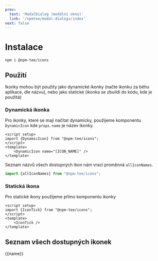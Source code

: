 ```yaml
---
prev:
  text: 'ModalDialog (modální okno)'
  link: '/npmtee/modal-dialogs/index'
next: false
---
```


# Instalace
```
npm i @npm-tee/icons
```
## Použití
Ikonky mohou být použity jako dynamické ikonky (načte ikonku za běhu aplikace, dle názvu), nebo jako statické (ikonka se zbuildí do kódu, kde je použitá)

### Dynamická ikonka
Pro ikonky, které se mají načítat dynamicky, použijeme komponentu `DynamicIcon` kde `props.name` je název ikonky.

```vue{5,5}
<script setup>
import {DynamicIcon} from "@npm-tee/icons";
</script>
<template>
    <DynamicIcon name="[ICON_NAME]" />
</template>
```
Seznam názvů všech dostupných ikon nám vrací proměnná `allIconNames`.

```js
import {allIconNames} from "@npm-tee/icons";
```

### Statická ikona
Pro statické ikony použijeme přímo komponentu ikonky

```vue{5,5}
<script setup>
import {IconTick} from "@npm-tee/icons";
</script>
<template>
    <IconTick />
</template>
```

## Seznam všech dostupných ikonek


<script setup>
import {allIconNames, DynamicIcon} from '@npm-tee/icons';
</script>

<div class="grid grid-cols-[repeat(auto-fit,_minmax(200px,_1fr))] gap-10 mt-4">
    <div v-for="name in allIconNames.sort()" class="text-center">
        <DynamicIcon :name="name" class="w-10 h-10 mx-auto" />
        <div class="mt-3">{{name}}</div>
    </div>
</div>
